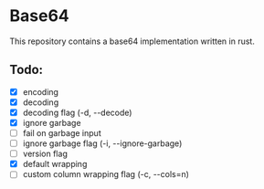 # Base64
This repository contains a base64 implementation written in rust.

## Todo: 
- [x] encoding
- [x] decoding
- [x] decoding flag (-d, --decode)
- [x] ignore garbage
- [ ] fail on garbage input
- [ ] ignore garbage flag (-i, --ignore-garbage)
- [ ] version flag
- [x] default wrapping
- [ ] custom column wrapping flag (-c, --cols=n)
